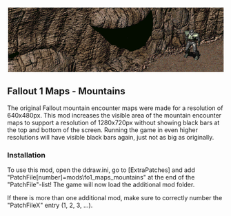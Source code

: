 <p align="center"><img src="fo1_maps_mountains.png" alt="Fallout 1 Maps - Mountain"/></p>

Fallout 1 Maps - Mountains
------------------

The original Fallout mountain encounter maps were made for a resolution of 640x480px. This mod increases the visible area of the mountain encounter maps to support a resolution of 1280x720px without showing black bars at the top and bottom of the screen. Running the game in even higher resolutions will have visible black bars again, just not as big as originally. 

### Installation
To use this mod, open the ddraw.ini, go to [ExtraPatches] and add "PatchFile[number]=mods\fo1_maps_mountains" at the end of the "PatchFile"-list!
The game will now load the additional mod folder.

If there is more than one additional mod, make sure to correctly number the "PatchFileX" entry (1, 2, 3, ...).
